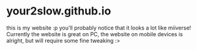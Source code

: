 # your2slow.github.io
this is my website :p
you'll probably notice that it looks a lot like miiverse! Currently the website is great on PC, the website on mobile devices is alright, but will require some fine tweaking :>
